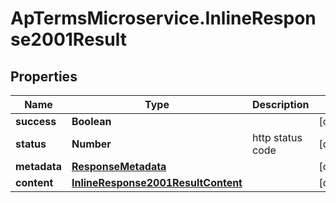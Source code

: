 # ApTermsMicroservice.InlineResponse2001Result

## Properties
Name | Type | Description | Notes
------------ | ------------- | ------------- | -------------
**success** | **Boolean** |  | [optional] 
**status** | **Number** | http status code | [optional] 
**metadata** | [**ResponseMetadata**](ResponseMetadata.md) |  | [optional] 
**content** | [**InlineResponse2001ResultContent**](InlineResponse2001ResultContent.md) |  | [optional] 



